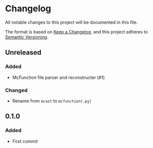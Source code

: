 # Changelog
All notable changes to this project will be documented in this file.

The format is based on [Keep a Changelog](https://keepachangelog.com/en/1.0.0/),
and this project adheres to [Semantic Versioning](https://semver.org/spec/v2.0.0.html).

## Unreleased

### Added

- McFunction file parser and reconstructer (#1)

### Changed

- Rename from `mcast` to `mcfunction(.py)`

## 0.1.0

### Added

- First commit
